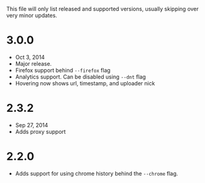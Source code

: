 This file will only list released and supported versions, usually skipping over very minor updates.

3.0.0
=====

* Oct 3, 2014
* Major release.
* Firefox support behind `--firefox` flag
* Analytics support. Can be disabled using `--dnt` flag
* Hovering now shows url, timestamp, and uploader nick

2.3.2
=====

* Sep 27, 2014
* Adds proxy support


2.2.0
=====

* Adds support for using chrome history behind the `--chrome` flag.
